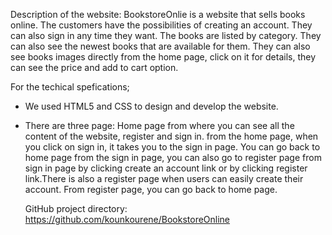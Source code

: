 Description of the website:
BookstoreOnlie is a website that sells books online. 
The customers have the possibilities of creating an account. They can also sign in any time they want. 
The books are listed by category. They can also see the newest books that are available for them. 
They can also see books images directly from the home page, click on it for details, they can see the price and add to cart option. 

For the techical spefications;
- We used HTML5 and CSS to design and develop the website.
- There are three page:
   Home page from where you can see all the content of the website, register and sign in.
  from the home page, when you click on sign in, it takes you to the sign in page. You can go back to home page from the sign in page, you can also go to register page from sign in page
  by clicking create an account link or by clicking register link.There is also a register page when users can easily create their account. From register page, you can go back to home page.

  GitHub project directory: https://github.com/kounkourene/BookstoreOnline
  
